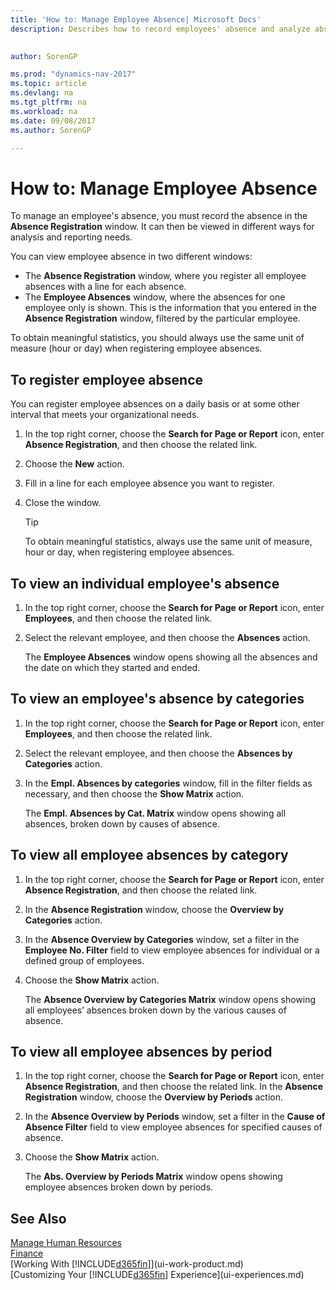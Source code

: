 ```yaml
---
title: 'How to: Manage Employee Absence| Microsoft Docs'
description: Describes how to record employees' absence and analyze absence statistics.

 
author: SorenGP

ms.prod: "dynamics-nav-2017"
ms.topic: article
ms.devlang: na
ms.tgt_pltfrm: na
ms.workload: na
ms.date: 09/08/2017
ms.author: SorenGP

---
```

# How to: Manage Employee Absence
To manage an employee's absence, you must record the absence in the **Absence Registration** window. It can then be viewed in different ways for analysis and reporting needs.

You can view employee absence in two different windows:

* The **Absence Registration** window, where you register all employee absences with a line for each absence.
* The **Employee Absences** window, where the absences for one employee only is shown. This is the information that you entered in the **Absence Registration** window, filtered by the particular employee.

To obtain meaningful statistics, you should always use the same unit of measure (hour or day) when registering employee absences.

## To register employee absence
You can register employee absences on a daily basis or at some other interval that meets your organizational needs.

1. In the top right corner, choose the **Search for Page or Report** icon, enter **Absence Registration**, and then choose the related link.
2. Choose the **New** action.
3. Fill in a line for each employee absence you want to register.
4. Close the window.

    > [!Tip]
    > To obtain meaningful statistics, always use the same unit of measure, hour or day, when registering employee absences.

## To view an individual employee's absence
1. In the top right corner, choose the **Search for Page or Report** icon, enter **Employees**, and then choose the related link.
2. Select the relevant employee, and then choose the **Absences** action.

    The **Employee Absences** window opens showing all the absences and the date on which they started and ended.

## To view an employee's absence by categories
1. In the top right corner, choose the **Search for Page or Report** icon, enter **Employees**, and then choose the related link.
2. Select the relevant employee, and then choose the **Absences by Categories** action.
3. In the **Empl. Absences by categories** window, fill in the filter fields as necessary, and then choose the **Show Matrix** action.

    The **Empl. Absences by Cat. Matrix** window opens showing all absences, broken down by causes of absence.

## To view all employee absences by category
1. In the top right corner, choose the **Search for Page or Report** icon, enter **Absence Registration**, and then choose the related link.
2. In the **Absence Registration** window, choose the **Overview by Categories** action.
3. In the **Absence Overview by Categories** window, set a filter in the **Employee No. Filter** field to view employee absences for individual or a defined group of employees.
4. Choose the **Show Matrix** action.

    The **Absence Overview by Categories Matrix** window opens showing all employees’ absences broken down by the various causes of absence.

## To view all employee absences by period
1. In the top right corner, choose the **Search for Page or Report** icon, enter **Absence Registration**, and then choose the related link.
   In the **Absence Registration** window, choose the **Overview by Periods** action.
2. In the **Absence Overview by Periods** window, set a filter in the **Cause of Absence Filter** field to view employee absences for specified causes of absence.
3. Choose the **Show Matrix** action.

    The **Abs. Overview by Periods Matrix** window opens showing employee absences broken down by periods.

## See Also
[Manage Human Resources](hr-manage-human-resources.md)  
[Finance](finance.md)  
[Working With [!INCLUDE[d365fin](includes/d365fin_md.md)]](ui-work-product.md)  
[Customizing Your [!INCLUDE[d365fin](includes/d365fin_md.md)] Experience](ui-experiences.md)
